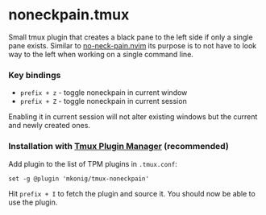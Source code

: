 # noneckpain.tmux

Small tmux plugin that creates a black pane to the left side if only a single
pane exists. Similar to [no-neck-pain.nvim](https://github.com/shortcuts/no-neck-pain.nvim)
its purpose is to not have to look way to the left when working on a single
command line.

### Key bindings

- `prefix + z` - toggle noneckpain in current window
- `prefix + Z` - toggle noneckpain in current session

Enabling it in current session will not alter existing windows but the current
and newly created ones.

### Installation with [Tmux Plugin Manager](https://github.com/tmux-plugins/tpm) (recommended)

Add plugin to the list of TPM plugins in `.tmux.conf`:

    set -g @plugin 'mkonig/tmux-noneckpain'

Hit `prefix + I` to fetch the plugin and source it. You should now be able to
use the plugin.

